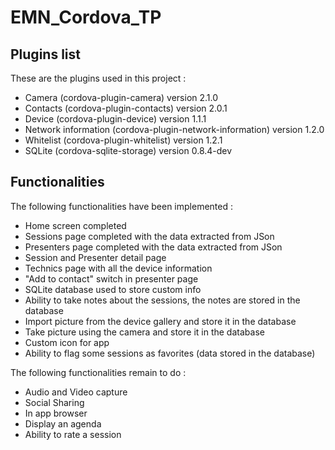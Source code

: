 # EMN_Cordova_TP

## Plugins list
These are the plugins used in this project : 
* Camera (cordova-plugin-camera) version 2.1.0
* Contacts (cordova-plugin-contacts) version 2.0.1
* Device (cordova-plugin-device) version 1.1.1
* Network information (cordova-plugin-network-information) version 1.2.0
* Whitelist (cordova-plugin-whitelist) version 1.2.1
* SQLite (cordova-sqlite-storage) version 0.8.4-dev

## Functionalities
The following functionalities have been implemented :
* Home screen completed
* Sessions page completed with the data extracted from JSon
* Presenters page completed with the data extracted from JSon
* Session and Presenter detail page
* Technics page with all the device information
* "Add to contact" switch in presenter page
* SQLite database used to store custom info
* Ability to take notes about the sessions, the notes are stored in the database
* Import picture from the device gallery and store it in the database
* Take picture using the camera and store it in the database
* Custom icon for app
* Ability to flag some sessions as favorites (data stored in the database)

The following functionalities remain to do :
* Audio and Video capture
* Social Sharing
* In app browser
* Display an agenda
* Ability to rate a session